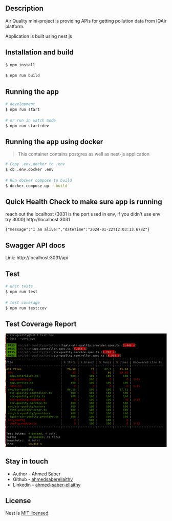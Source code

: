 ## Description

Air Quality mini-project is providing APIs for getting pollution data from IQAir platform.

Application is built using nest js

## Installation and build

```bash
$ npm install

$ npm run build
```

## Running the app

```bash
# development
$ npm run start

# or run in watch mode
$ npm run start:dev

```

## Running the app using docker

> This container contains postgres as well as nest-js application

```bash
# Copy .env.docker to .env
$ cb .env.docker .env

# Run docker compose to build
$ docker-compose up --build

```

## Quick Health Check to make sure app is running

reach out the localhost (3031 is the port used in env, if you didn't use env try 3000) http://localhost:3031

```
{"message":"I am alive!","dateTime":"2024-01-22T12:03:13.678Z"}
```

## Swagger API docs

Link: http://localhost:3031/api

## Test

```bash
# unit tests
$ npm run test

# test coverage
$ npm run test:cov
```

## Test Coverage Report

![Alt text](/test-coverage-report.png 'Test Coverage Report')

## Stay in touch

- Author - Ahmed Saber
- Github - [ahmedsaberellaithy](https://github.com/ahmedsaberellaithy)
- Linkedin - [ahmed-saber-ellaithy](https://www.linkedin.com/in/ahmed-saber-ellaithy/)

## License

Nest is [MIT licensed](LICENSE).
